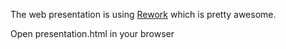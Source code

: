 The web presentation is using [Rework](http://gnab.github.com/remark)
which is pretty awesome.

Open presentation.html in your browser
